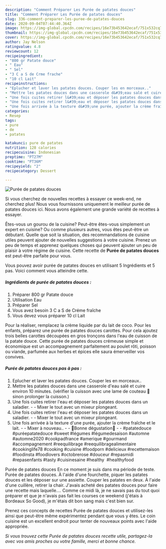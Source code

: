 ```yaml
---
description: "Comment Préparer Les Purée de patates douces"
title: "Comment Préparer Les Purée de patates douces"
slug: 336-comment-preparer-les-puree-de-patates-douces
date: 2020-09-04T07:44:40.364Z
image: https://img-global.cpcdn.com/recipes/16e73b453642ecaf/751x532cq70/puree-de-patates-douces-photo-principale-de-la-recette.jpg
thumbnail: https://img-global.cpcdn.com/recipes/16e73b453642ecaf/751x532cq70/puree-de-patates-douces-photo-principale-de-la-recette.jpg
cover: https://img-global.cpcdn.com/recipes/16e73b453642ecaf/751x532cq70/puree-de-patates-douces-photo-principale-de-la-recette.jpg
author: Jay Nelson
ratingvalue: 4.8
reviewcount: 12
recipeingredient:
- "800 gr Patate douce"
- " Eau"
- " Sel"
- "3 C a S de Crme frache"
- "10 cl Lait"
recipeinstructions:
- "Eplucher et laver les patates douces. Couper les en morceaux.."
- "Mettre les patates douces dans une casserole d&#39;eau salé et cuire environ 10 minutes. (vérifier la cuisson avec une lame de couteau 🔪 sinon prolonger la cuisson.)"
- "Une fois cuites retirer l&#39;eau et déposer les patates douces dans un saladier.  Mixer le tout avec un mixeur plongeant."
- "Une fois cuites retirer l&#39;eau et déposer les patates douces dans un saladier.  Mixer le tout avec un mixeur plongeant."
- "Une fois arrivée à la texture d&#39;une purée, ajouter la crème fraîche et le lait.  Mixer à nouveau..  🌸Bonne dégustation🌸  #patatedouce #puréepatatedouce #sweet #légumes #légumedesaison #automne #automne2020 #cookpadfrance #amerique #gourmand #accompagnement #reequilibrage #reequilibragealimentaire #cookinglife78 #cooking #cuisine #foodporn #delicieux #recettemaison #foodinsta #foodlovers #octobrerose #douceur #repasmidi #repasenfants #tasty #cuisinesaine #healthy  #healthyfood"
categories:
- Resep
tags:
- pure
- de
- patates

katakunci: pure de patates 
nutrition: 128 calories
recipecuisine: Indonesian
preptime: "PT27M"
cooktime: "PT36M"
recipeyield: "2"
recipecategory: Dessert

---
```



![Purée de patates douces](https://img-global.cpcdn.com/recipes/16e73b453642ecaf/751x532cq70/puree-de-patates-douces-photo-principale-de-la-recette.jpg)

Si vous cherchez de nouvelles recettes à essayer ce week-end, ne cherchez plus! Nous vous fournissons uniquement le meilleur purée de patates douces ici. Nous avons également une grande variété de recettes à essayer.

Êtes-vous un gourou de la cuisine? Peut-être êtes-vous simplement un expert en cuisine? Ou comme plusieurs autres, vous êtes peut-être un débutant. Quelle que soit la situation, des recommandations de cuisine utiles peuvent ajouter de nouvelles suggestions à votre cuisine. Prenez un peu de temps et apprenez quelques choses qui peuvent ajouter un peu de plaisir à votre régime de cuisine. Cette recette de <strong> Purée de patates douces </strong> est peut-être parfaite pour vous.

<!--inarticleads1-->

Vous pouvez avoir purée de patates douces en utilisant 5 Ingrédients et 5 pas. Voici comment vous atteindre cette.

##### Ingrédients de purée de patates douces :

1. Préparer 800 gr Patate douce
1. Utilisation  Eau
1. Préparer  Sel
1. Vous avez besoin 3 C a S de Créme fraîche
1. Vous devez vous préparer 10 cl Lait


Pour la réaliser, remplacez la crème liquide par du lait de coco. Pour les enfants, préparez une purée de patates douces carottes. Pour cela ajoutez trois belles carottes découpées en gros tronçons dans l&#39;eau de cuisson de la patate douce. Cette purée de patates douces crémeuse simple et économique est un accompagnement parfaitement au poulet rôti, poisson ou viande, parfumée aux herbes et épices elle saura émerveiller vos convives. 

<!--inarticleads2-->

##### Purée de patates douces pas à pas :

1. Eplucher et laver les patates douces. Couper les en morceaux..
1. Mettre les patates douces dans une casserole d&#39;eau salé et cuire environ 10 minutes. (vérifier la cuisson avec une lame de couteau 🔪 sinon prolonger la cuisson.)
1. Une fois cuites retirer l&#39;eau et déposer les patates douces dans un saladier. -  - Mixer le tout avec un mixeur plongeant.
1. Une fois cuites retirer l&#39;eau et déposer les patates douces dans un saladier. -  - Mixer le tout avec un mixeur plongeant.
1. Une fois arrivée à la texture d&#39;une purée, ajouter la crème fraîche et le lait. -  - Mixer à nouveau.. -  - 🌸Bonne dégustation🌸 -  - #patatedouce #puréepatatedouce #sweet #légumes #légumedesaison #automne #automne2020 #cookpadfrance #amerique #gourmand #accompagnement #reequilibrage #reequilibragealimentaire #cookinglife78 #cooking #cuisine #foodporn #delicieux #recettemaison #foodinsta #foodlovers #octobrerose #douceur #repasmidi #repasenfants #tasty #cuisinesaine #healthy  #healthyfood


Purée de patates douces En ce moment je suis dans ma période de teste. Purée de patates douces. À l&#39;aide d&#39;une fourchette, piquer les patates douces et les déposer sur une assiette. Couper les patates en deux. À l&#39;aide d&#39;une cuillère, retirer la chair. J&#39;avais acheté des patates douces pour faire une recette mais laquelle…. Comme ce midi là, je ne savais pas du tout quoi préparer et que je n&#39;avais pas fait les courses ce weekend (j&#39;étais à Bordeaux So Good), je m&#39;étais dit bon sang mais c&#39;est bien sur. 

<!--inarticleads1-->

<p>
Prenez ces concepts de recettes Purée de patates douces et utilisez-les ainsi que peut-être même expérimentez pendant que vous y êtes. Le coin cuisine est un excellent endroit pour tenter de nouveaux points avec l'aide appropriée.
</p>

<p>
<i>Si vous trouvez cette Purée de patates douces recette utile, partagez-la avec vos amis proches ou votre famille, merci et bonne chance.</i>
</p>
